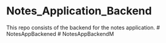 # Notes_Application_Backend
This repo consists of the backend for the notes application.
#   N o t e s A p p B a c k e n e d  
 #   N o t e s A p p B a c k e n d M  
 